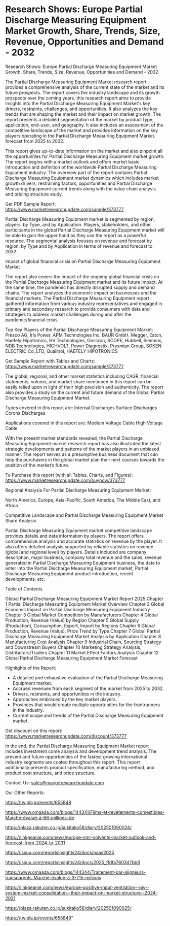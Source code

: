 # Research Shows: Europe Partial Discharge Measuring Equipment Market Growth, Share, Trends, Size, Revenue, Opportunities and Demand - 2032
 Research Shows: Europe Partial Discharge Measuring Equipment Market Growth, Share, Trends, Size, Revenue, Opportunities and Demand - 2032

The Partial Discharge Measuring Equipment Market research report provides a comprehensive analysis of the current state of the market and its future prospects. The report covers the industry landscape and its growth prospects over the coming years. this research report aims to provide insights into the Partial Discharge Measuring Equipment Market's key drivers, restraints, challenges, and opportunities. It also analyzes the key trends that are shaping the market and their impact on market growth. The report presents a detailed segmentation of the market by product type, application, end-user, and geography. It also includes an assessment of the competitive landscape of the market and provides information on the key players operating in the Partial Discharge Measuring Equipment Market. forecast from 2025 to 2032.

This report gives up-to-date information on the market and also pinpoint all the opportunities for Partial Discharge Measuring Equipment market growth. The report begins with a market outlook and offers market basic introduction and definition of the worldwide Partial Discharge Measuring Equipment industry. The overview part of the report contains Partial Discharge Measuring Equipment market dynamics which includes market growth drivers, restraining factors, opportunities and Partial Discharge Measuring Equipment current trends along with the value chain analysis and pricing structure study.

Get PDF Sample Report: https://www.marketresearchupdate.com/sample/373777

Partial Discharge Measuring Equipment market is segmented by region, players, by Type, and by Application. Players, stakeholders, and other participants in the global Partial Discharge Measuring Equipment market will be able to gain the upper hand as they use the report as a powerful resource. The segmental analysis focuses on revenue and forecast by region, by Type and by Application in terms of revenue and forecast to 2032.

Impact of global financial crisis on Partial Discharge Measuring Equipment Market

The report also covers the impact of the ongoing global financial crisis on the Partial Discharge Measuring Equipment market and its future impact. At the same time, the pandemic has directly disrupted supply and demand chains. The report analyzes the economic impact on businesses and the financial markets. The Partial Discharge Measuring Equipment report gathered information from various industry representatives and engaged in primary and secondary research to provide consumers with data and strategies to address market challenges during and after the pandemic/financial crisis.

Top Key Players of the Partial Discharge Measuring Equipment Market:
Presco AG, Iris Power, APM Technologies Inc, BAUR GmbH, Megger, Eaton, Haefely Hipotronics, HV Technologies, Omicron, SCOPE, Hubbell, Siemens, NDB Technologies, HIGHVOLT, Power Diagnostix, Prysmian Group, SOKEN ELECTRIC Co,.LTD, Qualitrol, HAEFELY HIPOTRONICS


Get Sample Report with Tables and Charts: https://www.marketresearchupdate.com/sample/373777

The global, regional, and other market statistics including CAGR, financial statements, volume, and market share mentioned in this report can be easily relied upon in light of their high precision and authenticity. The report also provides a study on the current and future demand of the Global Partial Discharge Measuring Equipment Market.

Types covered in this report are:
Internal Discharges
Surface Discharges
Corona Discharges


Applications covered in this report are:
Medium Voltage Cable
High Voltage Cable


With the present market standards revealed, the Partial Discharge Measuring Equipment market research report has also illustrated the latest strategic developments and patterns of the market players in an unbiased manner. The report serves as a presumptive business document that can help the purchasers in the global market plan their next courses towards the position of the market’s future.

To Purchase this report (with all Tables, Charts, and Figures): https://www.marketresearchupdate.com/buynow/373777

Regional Analysis For Partial Discharge Measuring Equipment Market:

North America, Europe, Asia-Pacific, South America, The Middle East, and Africa

Competitive Landscape and Partial Discharge Measuring Equipment Market Share Analysis

Partial Discharge Measuring Equipment market competitive landscape provides details and data information by players. The report offers comprehensive analysis and accurate statistics on revenue by the player. It also offers detailed analysis supported by reliable statistics on revenue (global and regional level) by players. Details included are company description, major business, company total revenue and the sales, revenue generated in Partial Discharge Measuring Equipment business, the date to enter into the Partial Discharge Measuring Equipment market, Partial Discharge Measuring Equipment product introduction, recent developments, etc.

Table of Contents

Global Partial Discharge Measuring Equipment Market Report 2025
Chapter 1 Partial Discharge Measuring Equipment Market Overview
Chapter 2 Global Economic Impact on Partial Discharge Measuring Equipment Industry
Chapter 3 Global Market Competition by Manufacturers
Chapter 4 Global Production, Revenue (Value) by Region
Chapter 5 Global Supply (Production), Consumption, Export, Import by Regions
Chapter 6 Global Production, Revenue (Value), Price Trend by Type
Chapter 7 Global Partial Discharge Measuring Equipment Market Analysis by Application
Chapter 8 Manufacturing Cost Analysis
Chapter 9 Industrial Chain, Sourcing Strategy and Downstream Buyers
Chapter 10 Marketing Strategy Analysis, Distributors/Traders
Chapter 11 Market Effect Factors Analysis
Chapter 12 Global Partial Discharge Measuring Equipment Market Forecast

Highlights of the Report:

- A detailed and exhaustive evaluation of the Partial Discharge Measuring Equipment market.
- Accrued revenues from each segment of the market from 2025 to 2032.
- Drivers, restraints, and opportunities in the industry.
- Approaches embraced by the key market players.
- Provinces that would create multiple opportunities for the frontrunners in the industry.
- Current scope and trends of the Partial Discharge Measuring Equipment market.

Get discount on this report: https://www.marketresearchupdate.com/discount/373777

In the end, the Partial Discharge Measuring Equipment Market report includes investment come analysis and development trend analysis. The present and future opportunities of the fastest growing international industry segments are coated throughout this report. This report additionally presents product specification, manufacturing method, and product cost structure, and price structure.

Contact Us:
sales@marketresearchupdate.com

Our Other Reports:

https://twipla.jp/events/655848

https://www.omaada.com/blogs/144341/Films-et-revêtements-comestibles-Marché-évalué-à-68-millions-de

https://plaza.rakuten.co.jp/sukitako58/diary/202501090024/

https://linkgeanie.com/news/europe-nmr-solvents-market-outlook-and-forecast-from-2024-to-2031

https://issuu.com/reportsinsights24/docs/naas2025

https://issuu.com/reportsinsights24/docs/2025_ffdfa7603d7bb8

https://www.omaada.com/blogs/144344/Traitement-par-aligneurs-transparents-Marché-évalué-à-3-715-millions

https://linkgeanie.com/news/europe-positive-input-ventilation--piv--system-market-consolidation--their-impact-on-market-structure--2024-2031

https://plaza.rakuten.co.jp/sukitako58/diary/202501090025/

https://twipla.jp/events/655849"
